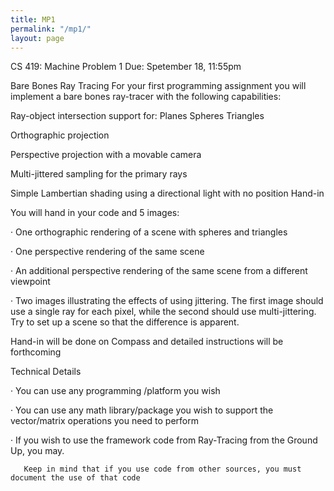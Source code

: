 ```yaml
---
title: MP1
permalink: "/mp1/"
layout: page
---
```


CS 419: Machine Problem 1                       Due: Spetember 18, 11:55pm

Bare Bones Ray Tracing
For your first programming assignment you will implement a bare bones ray-tracer with the following capabilities:

Ray-object intersection support for:
Planes
Spheres
Triangles
 
Orthographic projection
 
Perspective projection with a movable camera
 
Multi-jittered sampling for the primary rays
 
Simple Lambertian shading using a directional light with no position
Hand-in

You will hand in your code and 5 images:

·      One orthographic rendering of a scene with spheres and triangles

·      One perspective rendering of the same scene

·      An additional perspective rendering of the same scene from a different viewpoint

·      Two images illustrating the effects of using jittering.
       The first image should use a single ray for each pixel, while the second should use multi-jittering.
       Try to set up a scene so that the difference is apparent. 

Hand-in will be done on Compass and detailed instructions will be forthcoming 

Technical Details

·      You can use any programming /platform you wish

·      You can use any math library/package you wish to support the vector/matrix operations you need to perform

·      If you wish to use the framework code from Ray-Tracing from the Ground Up, you may.

       Keep in mind that if you use code from other sources, you must document the use of that code

